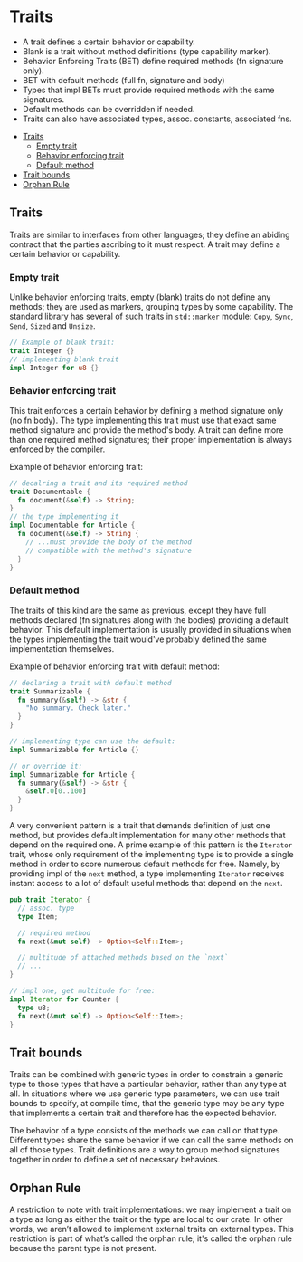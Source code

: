# Traits

- A trait defines a certain behavior or capability.
- Blank is a trait without method definitions (type capability marker).
- Behavior Enforcing Traits (BET) define required methods (fn signature only).
- BET with default methods (full fn, signature and body)
- Types that impl BETs must provide required methods with the same signatures.
- Default methods can be overridden if needed.
- Traits can also have associated types, assoc. constants, associated fns.


<!-- TOC -->

- [Traits](#traits)
  - [Empty trait](#empty-trait)
  - [Behavior enforcing trait](#behavior-enforcing-trait)
  - [Default method](#default-method)
- [Trait bounds](#trait-bounds)
- [Orphan Rule](#orphan-rule)

<!-- /TOC -->

## Traits
Traits are similar to interfaces from other languages; they define an abiding  contract that the parties ascribing to it must respect. A trait may define a certain behavior or capability.

### Empty trait
Unlike behavior enforcing traits, empty (blank) traits do not define any methods; they are used as markers, grouping types by some capability. The standard library has several of such traits in `std::marker` module: `Copy`, `Sync`, `Send`, `Sized` and `Unsize`.

```rust
// Example of blank trait:
trait Integer {}
// implementing blank trait
impl Integer for u8 {}
```


### Behavior enforcing trait
This trait enforces a certain behavior by defining a method signature only (no fn body). The type implementing this trait must use that exact same method signature and provide the method's body. A trait can define more than one required method signatures; their proper implementation is always enforced by the compiler.

Example of behavior enforcing trait:

```rust
// decalring a trait and its required method
trait Documentable {
  fn document(&self) -> String;
}
// the type implementing it
impl Documentable for Article {
  fn document(&self) -> String {
    // ...must provide the body of the method
    // compatible with the method's signature
  }
}
```

### Default method
The traits of this kind are the same as previous, except they have full methods declared (fn signatures along with the bodies) providing a default behavior. This default implementation is usually provided in situations when the types implementing the trait would've probably defined the same implementation themselves.

Example of behavior enforcing trait with default method:

```rust
// declaring a trait with default method
trait Summarizable {
  fn summary(&self) -> &str {
    "No summary. Check later."
  }
}

// implementing type can use the default:
impl Summarizable for Article {}

// or override it:
impl Summarizable for Article {
  fn summary(&self) -> &str {
    &self.0[0..100]
  }
}
```

A very convenient pattern is a trait that demands definition of just one method, but provides default implementation for many other methods that depend on the required one. A prime example of this pattern is the `Iterator` trait, whose only requirement of the implementing type is to provide a single method in order to score numerous default methods for free. Namely, by providing impl of the `next` method, a type implementing `Iterator` receives instant access to a lot of default useful methods that depend on the `next`.


```rust
pub trait Iterator {
  // assoc. type
  type Item;

  // required method
  fn next(&mut self) -> Option<Self::Item>;

  // multitude of attached methods based on the `next`
  // ...
}

// impl one, get multitude for free:
impl Iterator for Counter {
  type u8;
  fn next(&mut self) -> Option<Self::Item>;
}
```


## Trait bounds
Traits can be combined with generic types in order to constrain a generic type to those types that have a particular behavior, rather than any type at all. In situations where we use generic type parameters, we can use trait bounds to specify, at compile time, that the generic type may be any type that implements a certain trait and therefore has the expected behavior.

The behavior of a type consists of the methods we can call on that type. Different types share the same behavior if we can call the same methods on all of those types. Trait definitions are a way to group method signatures together in order to define a set of necessary behaviors.


## Orphan Rule
A restriction to note with trait implementations: we may implement a trait on a type as long as either the trait or the type are local to our crate. In other words, we aren’t allowed to implement external traits on external types. This restriction is part of what’s called the orphan rule; it's called the orphan rule because the parent type is not present.
